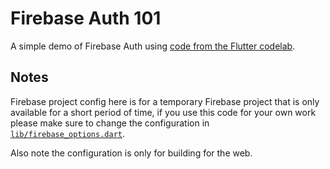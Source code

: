 # Firebase Auth 101

A simple demo of Firebase Auth using [code from the Flutter codelab](https://firebase.google.com/codelabs/firebase-auth-in-flutter-app).

## Notes

Firebase project config here is for a temporary Firebase project that is only available for a short period of time, if you use this code for your own work please make sure to change the configuration in [`lib/firebase_options.dart`](lib/firebase_options.dart). 

Also note the configuration is only for building for the web.
